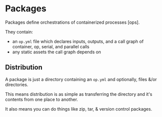 # Packages

Packages define orchestrations of containerized processes [ops].

They contain:
- an `op.yml` file which declares inputs, outputs, and a call graph of
  container, op, serial, and parallel calls
- any static assets the call graph depends on

## Distribution

A package is just a directory containing an `op.yml` and optionally,
files &/or directories.

This means distribution is as simple as transferring the directory and
it's contents from one place to another.

It also means you can do things like zip, tar, & version control
packages.
